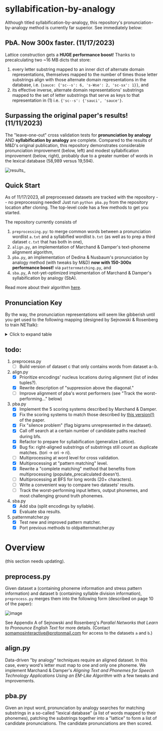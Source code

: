 # syllabification-by-analogy

Although titled syllabification-by-analogy, this repository's pronunciation-by-analogy method is currently far superior. See immediately below:

## PbA. Now 300x faster. (11/17/2023)

Lattice construction gets a **HUGE performance boost**! Thanks to precalculating two ~16 MB dicts that store:

1. every letter substring mapped to an inner dict of alternate domain representations, themselves mapped to the number of times those letter substrings align with those alternate domain representations in the database, i.e. `{sauce: {'sc--s': 6, 's-Wse': 2, 'sc-sx': 1}}`, and
2. its effective inverse, alternate domain representations' substrings mapped to the set of letter substrings that serve as keys to that representation in (1) i.e. `{'sc--s': {'sauci', 'sauce'}`.

## Surpassing the original paper's results! (11/11/2023)
The "leave-one-out" cross validation tests for __pronunciation by analogy__ AND __syllabification by analogy__ are complete. Compared to the results of M&D's original publication, this repository demonstrates considerable pronunciation improvement (below, left) and modest syllabification improvement (below, right), probably due to a greater number of words in the lexical database (58,989 versus 19,594).

![results_](https://github.com/somamos/syllabification-by-analogy/assets/141623014/f39516db-cd8d-4e1a-a0e5-8e99fd0dc45a)

## Quick Start

As of 11/17/2023, all preprocessed datasets are tracked with the repository -- no preprocessing needed! Just run `python pba.py` from the repository location after cloning. The top-level code has a few methods to get you started.

The repository currently consists of 

1. `preprocessing.py`: to merge common words between a pronunciation wordlist `a.txt` and a syllabified wordlist `b.txt` (as well as to prep a third dataset `c.txt` that has both in one),
2. `align.py`, an implementation of Marchand & Damper's text-phoneme alignment algorithm,
3. `pba.py`, an implementation of Dedina & Nusbaum's pronunciation by analogy method (with tweaks by M&D) **now with 150-300x performance boost!** via `patternmatching.py`, and
4. `sba.py`, A not-yet-optimized implementation of Marchand & Damper's syllabification by analogy (SbA).

Read more about their algorithm [here](https://github.com/somamos/syllabification-by-analogy/files/13186641/Damper.Marchand.s.Can.syllabification.improve.pronunciation.by.analogy.of.English.pdf).

## Pronunciation Key

By the way, the pronunciation representations will seem like gibberish until you get used to the following mapping (designed by Sejnowski & Rosenberg to train NETtalk):
<details>
<summary> Click to expand table </summary>

| phoneme | example1 | example2 |
|---------|----------|----------|
| a       | odd      | father   |
| A       | hide     | bite     |
| c       | ought    | bought   |
| @       | at       | bat      |
| ^       | hut      | but      |
| W       | cow      | bout     |
| i       | eat      | pete     |
| I       | it       | bit      |
| o       | oat      | boat     |
| O       | toy      | boy      |
| E       | ed       | bet      |
| R       | hurt     | bird     |
| e       | ate      | bake     |
| U       | hood     | book     |
| u       | two      | lute     |
| b       | be       | bet      |
| C       | cheese   | chin     |
| d       | dee      | debt     |
| D       | thee     | this     |
| f       | fee      | fin      |
| g       | green    | guess    |
| h       | he       | head     |
| J       | gee      | gin      |
| k       | key      | ken      |
| l       | lee      | let      |
| m       | me       | met      |
| n       | knee     | net      |
| G       | ping     | sing     |
| p       | pee      | pet      |
| r       | read     | red      |
| s       | sea      | sit      |
| S       | she      | shin     |
| t       | tea      | test     |
| T       | theta    | thin     |
| v       | vee      | vest     |
| w       | we       | wet      |
| y       | yield    | yet      |
| z       | zee      | zoo      |
| Z       | seizure  | leisure  |
| Y       | cute     | curate   |
| L       | yentl    | ample    |
| IzM     | escapism |          |
| K       | sexual   |          |
| X       | excess   |          |
| #       | examine  |          |
| *       | one      |          |
| !       | nazi     |          |
| Q       | quest    |          |
</details>

## todo:

1. preprocess.py
    - [ ] Build version of dataset c that only contains words from dataset a∩b.
2. align.py
    - [X] Prioritize encodings' nucleus locations during alignment (list of index tuples?).
    - [X] Rewrite description of "suppression above the diagonal."
    - [ ] Improve alignment of pba's worst performers (see "Track the worst-performing..." below)
3. pba.py
    - [X] Implement the 5 scoring systems described by Marchand & Damper.
    - [X] Fix the scoring systems to match those described by [this version(!)](https://github.com/somamos/syllabification-by-analogy/files/13280320/089120100561674.pdf) of the paper.
    - [X] Fix "silence problem" (flag bigrams unrepresented in the dataset).
    - [X] Call off search at a certain number of candidate paths reached during bfs.
    - [X] Refactor to prepare for syllabification (generalize Lattice).
    - [X] Bug fix: right-aligned substrings of substrings still count as duplicate matches. (tori -> ori -> ri).
    - [ ] Multiprocessing at word level for cross validation.
    - [X] Multiprocessing at "pattern matching" level.
    - [X] Rewrite a "complete matching" method that benefits from multiprocessing (populate_precalculated doesn't).
    - [ ] Multiprocessing at BFS for long words (20+ characters).
    - [ ] Write a convenient way to compare two datasets' results.
    - [ ] Track the worst-performing input letters, output phonemes, and most challenging ground truth phonemes. 
4. sba.py
    - [X] Add sba (split encodings by syllable).
    - [X] Evaluate sba results.
5. patternmatcher.py
    - [x] Test new and improved pattern matcher.
    - [X] Port previous methods to oldpatternmatcher.py

# Overview 

(this section needs updating).

## preprocess.py

Given dataset a (containing phoneme information and stress pattern information) and dataset b (containing syllable division information), `preprocess.py` merges them into the following form (described on page 10 of the paper):

![image](https://github.com/somamos/syllabification-by-analogy/assets/141623014/20972aa6-35d1-42e3-a0da-2a387fb5df2f)

See Appendix A of Sejnowski and Rosenberg's _Parallel Networks that Learn to Pronounce English Text_ for more details. (Contact somamosinteractive@protonmail.com for access to the datasets `a` and `b`.) 

## align.py

Data-driven "by analogy" techniques require an aligned dataset. In this case, every word's letter must map to one and only one phoneme. We implement Marchand & Damper's _Aligning Text and Phonemes for Speech Technology Applications Using an EM-Like Algorithm_ with a few tweaks and improvements. 

## pba.py

Given an input word, pronunciation by analogy searches for matching substrings in a so-called "lexical database" (a list of words mapped to their phonemes), patching the substrings together into a "lattice" to form a list of candidate pronunciations. The candidate pronunciations are then scored.

